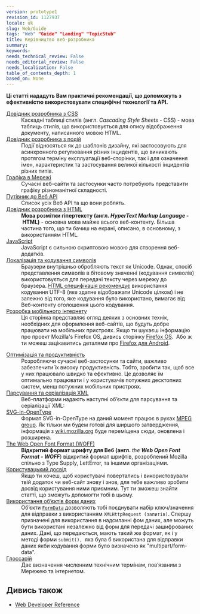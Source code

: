 ```yaml
---
version: prototype1
revision_id: 1127937
locale: uk
slug: Web/Guide
tags: "Web" "Guide" "Landing" "TopicStub"
title: Керівництво веб-розробника
summary: 
keywords: 
needs_technical_review: False
needs_editorial_review: False
needs_localization: False
table_of_contents_depth: 1
based_on: None
---
```

<p><strong>Ці статті нададуть Вам&nbsp;практичні&nbsp;рекомендації, що допоможуть з ефективністю використовувати специфічні технології та АРІ.&nbsp;</strong></p>

<div>
<div>
<div class="row topicpage-table">
<div class="section">
<dl>
 <dt class="landingPageList"><a href="https://developer.mozilla.org/en-US/docs/Web/Guide/CSS">Довідник розробника з CSS</a></dt>
 <dd class="landingPageList">Каскадні таблиці стилів (англ.&nbsp;<em>Cascading Style Sheets</em> -&nbsp;CSS) - мова таблиць стилів, що використовується для опису відображення документу, написанного мовою&nbsp;HTML.</dd>
 <dt class="landingPageList"><a href="https://developer.mozilla.org/en-US/docs/Web/Guide/Events">Довідник розробника з подій</a></dt>
 <dd class="landingPageList">Події відносяться як до шаблонів дизайну, які застосовують для асинхронного регулювання різних інцидентів, що виникають протягом терміну експлуатації веб-сторінки, так і для означення імен, характеристик та застосування великої кількості інцидентів різних типів.</dd>
 <dt class="landingPageList"><a href="https://developer.mozilla.org/en-US/docs/Web/Guide/Graphics">Графіка в Мережі</a></dt>
 <dd class="landingPageList">Сучасні веб-сайти та застосунки часто потребують представити графіку різноманітної&nbsp;складності.</dd>
 <dt class="landingPageList"><a href="https://developer.mozilla.org/en-US/docs/Web/Guide/API">Путівник до Веб&nbsp;API</a></dt>
 <dd class="landingPageList">Список усіх Веб АРІ та що вони роблять.</dd>
 <dt class="landingPageList"><a href="https://developer.mozilla.org/en-US/docs/Web/Guide/CSS">Довідник розробника з HTML</a></dt>
 <dd class="landingPageList"><strong>Мова розмітки гіпертексту (англ.&nbsp;<em>HyperText Markup Language</em>&nbsp;-&nbsp;HTML)</strong>&nbsp;- основна мова майже всього веб-контенту. Більша частина того, що ти бачиш на екрані, описано, в основному, з використанням HTML.</dd>
 <dt><a href="https://developer.mozilla.org/en-US/docs/JavaScript" title="/en-US/docs/JavaScript">JavaScript</a></dt>
 <dd>JavaScript є сильною скриптовою мовою для створення веб-додатків.</dd>
 <dt class="landingPageList"><a href="https://developer.mozilla.org/en-US/docs/Localizations_and_character_encodings">Локалізація та кодування символів</a></dt>
 <dd class="landingPageList">Браузери внутрішньо&nbsp;обробляють текст як Unicode. Однак, спосіб представлення символів в бітовому значенні (кодування символів) використовується для передачі тексту через мережу до браузера.&nbsp;<a class="external external-icon" href="http://www.whatwg.org/specs/web-apps/current-work/multipage/semantics.html#charset" title="http://www.whatwg.org/specs/web-apps/current-work/multipage/semantics.html#charset">HTML специфікація рекомендує</a>&nbsp;використання кодування UTF-8 (яке здатне відображати Unicode цілком) і не залежно від того, яке кодування було використано, вимагає від Веб-контенту оголошення цього кодування.</dd>
 <dt class="landingPageList"><a href="https://developer.mozilla.org/en-US/docs/Web/Guide/Mobile">Розробка мобільного інтернету</a></dt>
 <dd class="landingPageList">Ця сторінка представляє огляд деяких з основних технік, необхідних для оформлення веб-сайтів, що будуть добре працювати на мобільних пристроях. Якщо ти шукаєш інформацію про проект&nbsp;Mozilla's Firefox OS, дивись сторінку&nbsp;<a href="https://developer.mozilla.org/en/Mozilla/Firefox_OS" title="Boot to Gecko">Firefox OS</a>. &nbsp;Або ж ти можеш зацікавитись деталями про&nbsp;<a href="https://developer.mozilla.org/en/Mozilla/Firefox_for_Android" title="Firefox for Android">Firefox для&nbsp;Android</a>.</dd>
</dl>

<dl>
</dl>
</div>

<div class="section">
<dl>
 <dt class="landingPageList"><a href="https://developer.mozilla.org/en-US/docs/Web/Guide/Performance">Оптимізація та продуктивність</a></dt>
 <dd class="landingPageList">Розробляючи сучасні веб-застосунки та сайти, важливо забезпечити їх високу продуктивність. Тобто, зробити так, щоб все у них працювало швидко та ефективно. Це дозволяє їм оптимально працювати і у користувачів потужних десктопних систем, менш потужних мобільних пристроях.&nbsp;</dd>
 <dt class="landingPageList"><a href="https://developer.mozilla.org/en-US/docs/Web/Guide/Parsing_and_serializing_XML">Парсування та серіалізація XML</a></dt>
 <dd class="landingPageList">Веб-платформи надають наступні об’єкти для парсування та серіалізації&nbsp;XML:</dd>
 <dt class="landingPageList"><a href="https://developer.mozilla.org/en-US/docs/Web/Guide/SVG-in-OpenType">SVG-in-OpenType</a></dt>
 <dd class="landingPageList">Формат SVG-in-OpenType на даний момент працює в руках&nbsp;<a class="external external-icon" href="http://mpeg.chiariglione.org/">MPEG group</a>. Як тільки ми будем готові для ширшого затвердження, інформація&nbsp;з&nbsp;<a class="external external-icon" href="https://wiki.mozilla.org/SVGOpenTypeFonts">wiki.mozilla.org</a>&nbsp;буде&nbsp;переміщена сюди, оновлена&nbsp;і розширена.</dd>
 <dt class="landingPageList"><a href="https://developer.mozilla.org/en-US/docs/Web/Guide/WOFF">The Web Open Font Format (WOFF)</a></dt>
 <dd class="landingPageList"><strong>Відкритий формат шрифту для Веб (англ.&nbsp;</strong><em>the <strong>Web Open Font Format - WOFF</strong></em>) відкритий формат шрифтів, розроблений&nbsp;Mozilla спільно з Type Supply, LettError, та іншими організаціями.</dd>
 <dt class="landingPageList"><a href="https://developer.mozilla.org/en-US/docs/Web/Guide/User_experience">Користувацький досвід</a></dt>
 <dd class="landingPageList">Якщо ти хочеш, щоб користувачі повертались і використовували твій додаток чи веб-сайт знову і знов, для тебе важливо зробити досвід користування ними приємним. Тут ти зможеш знайти статті, що зможуть допомогти тобі в цьому.&nbsp;&nbsp;</dd>
 <dt class="landingPageList"><a href="https://developer.mozilla.org/en-US/docs/Web/Guide/Using_FormData_Objects">Використання об’єктів форм даних</a></dt>
 <dd class="landingPageList">Об’єкти&nbsp;<a href="https://developer.mozilla.org/en/DOM/XMLHttpRequest/FormData" title="en/DOM/XMLHttpRequest/FormData"><code>FormData</code></a>&nbsp;дозволяють тобі поєднувати набір ключ/значення для відправки з використанням&nbsp;<code>XMLHttpRequest (запитів)</code>. Спершу призначені для використання в надсиланні фом даних, але можуть бути використані незалежно від форм для передачі зашифрованих даних. Дані, що передаються, мають такий же формат, як і у методі форми&nbsp;<code>submit(), </code>яка була б використана для відправки даних якби кодування форми було визначено як&nbsp;"multipart/form-data".</dd>
 <dt class="landingPageList"><a href="/en-US/docs/Glossary">Глоссарій</a></dt>
 <dd class="landingPageList">Дає визначення численним технічним термінам, пов’язаним з Мережею та інтернетом.</dd>
</dl>
</div>
</div>
</div>
</div>

<h2 id="Дивись_також">Дивись також</h2>

<ul>
 <li><a href="/en-US/docs/Web/Reference" title="/en-US/docs/Web/Reference">Web Developer Reference</a></li>
</ul>

